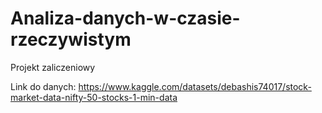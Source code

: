 # Analiza-danych-w-czasie-rzeczywistym
Projekt zaliczeniowy

Link do danych:
https://www.kaggle.com/datasets/debashis74017/stock-market-data-nifty-50-stocks-1-min-data
